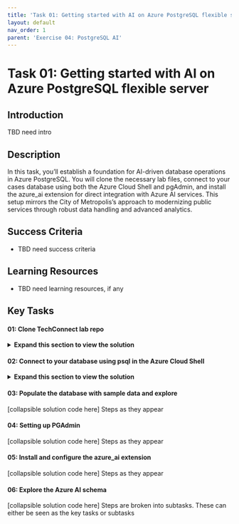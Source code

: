 ```yaml
---
title: 'Task 01: Getting started with AI on Azure PostgreSQL flexible server'
layout: default
nav_order: 1
parent: 'Exercise 04: PostgreSQL AI'
---
```


# Task 01: Getting started with AI on Azure PostgreSQL flexible server 

## Introduction

TBD need intro 

## Description

In this task, you’ll establish a foundation for AI-driven database operations in Azure PostgreSQL. You will clone the necessary lab files, connect to your cases database using both the Azure Cloud Shell and pgAdmin, and install the azure_ai extension for direct integration with Azure AI services. This setup mirrors the City of Metropolis’s approach to modernizing public services through robust data handling and advanced analytics.

## Success Criteria

- TBD need success criteria
  
## Learning Resources

- TBD need learning resources, if any
  
## Key Tasks

#### 01: Clone TechConnect lab repo

 <details markdown="block"> 
  <summary><strong>Expand this section to view the solution</strong></summary> 
   
##### Connection Instructions 

1. Sign in to the virtual machine with the following credentials:

    | Item | Value |
    |:--------|:--------|
    | Username   | **@lab.VirtualMachine(Win11-Pro-Base-VM).Username**   |
    | Password  | **@lab.VirtualMachine(Win11-Pro-Base-VM).Password**   |

    {: .highlight }
    > Select the **Type Text** icon to enter the associated text into the virtual machine. 


##### Task 01: Clone TechConnect lab repo

The City of Metropolis relies on standardized scripts and templates to manage its data environment. By cloning the TechConnect lab repository, you ensure that everyone follows the same procedures when deploying AI features.
In this task, you will clone the TechConnect lab repository, which contains the scripts and configuration files needed to configure AI features within an Azure Database for PostgreSQL Flexible Server environment.

1. Open a browser, go to [https://portal.azure.com](https://portal.azure.com), then sign in with your lab credentials:

    | Item | Value |
    |:--------|:--------|
    | Username   | @lab.CloudPortalCredential(User1).Username   |
    | Password  | @lab.CloudPortalCredential(User1).Password   |

1. Select the **Cloud Shell** icon in Azure's global controls to open a new [Cloud Shell](https://learn.microsoft.com/azure/cloud-shell/overview) pane.

    ![Screenshot of the Azure toolbar with the Cloud Shell icon highlighted by a red box.](../media/12-portal-toolbar-cloud-shell.png)

1. Select **Bash**.

    ![Screenshot of the Azure toolbar with the Cloud Shell icon highlighted by a red box.](../media/select_bash.png)

1. Select **No storage account required**, select your **Subscription**, then select **Apply**.

    ![Screenshot of the Azure toolbar with the Cloud Shell icon highlighted by a red box.](../media/select_storage.png)

1. At the Cloud Shell prompt, enter the following to clone the GitHub repo containing exercise resources:

    ```
    git clone https://github.com/Azure-Samples/mslearn-pg-ai.git
    ```

</details> 

#### 02: Connect to your database using psql in the Azure Cloud Shell

 <details markdown="block"> 
  <summary><strong>Expand this section to view the solution</strong></summary> 
   
Municipal IT teams often work in varied environments. Using the Azure Cloud Shell ensures secure, consistent access to PostgreSQL resources without requiring local installations or complex VPN setups.
In this task, you’ll connect to the **cases** database on your Azure Database for PostgreSQL flexible server using the [psql command-line utility](https://www.postgresql.org/docs/current/app-psql.html) from the [Azure Cloud Shell](https://learn.microsoft.com/azure/cloud-shell/overview).

1. In the Azure portal, under the **Navigate** section, select **Resource Groups**

    ![s20lnz6l.jpg](../media/s20lnz6l.jpg)

1. Select **ResourceGroup1**.
    
1. In the resource group, select the pre-deployed **Azure Database for PostgreSQL Flexible Server** resource.

    ![on8omp7m.jpg](../media/on8omp7m.jpg)

    {: .warning }
    > It may take 5-10 minutes to start and finish deploying.

    ![u4fenkqc.jpg](../media/u4fenkqc.jpg)

1. In the left service menu, under **Settings**, select **Databases**

1. Select **Connect** to the right of the **cases** database.

    ![Screenshot of the Azure Database for PostgreSQL Databases page. Databases and Connect for the cases database are highlighted by red boxes.](../media/postgresql-cases-database-connect.png)

1. On the **Open New Cloud Shell** dialog, select **Continue**. You will not lose the previously cloned content.

1. At the **Password for user pgAdmin** prompt in the Cloud Shell, enter the password for the **pgAdmin** sign in.

    {: .warning }
    The text cursor for password entry does not move as you type.

    > Password: **passw0rd**

    Once signed in, the **psql** prompt for the **cases** database is displayed.

    ![kn2r0ihw.jpg](../media/kn2r0ihw.jpg)

1. You'll continue working in the Cloud Shell throughout the remainder of this exercise, so it may be helpful to select the **Maximize** button at the upper right of the pane.

    ![Screenshot of the Azure Cloud Shell pane with the Maximize button highlighted by a red box.](../media/azure-cloud-shell-pane-maximize-new.png)

</details>    

#### 03: Populate the database with sample data and explore
[collapsible solution code here]
Steps as they appear

#### 04: Setting up PGAdmin
[collapsible solution code here]
Steps as they appear

#### 05: Install and configure the azure_ai extension
[collapsible solution code here]
Steps as they appear

#### 06: Explore the Azure AI schema
[collapsible solution code here]
Steps are broken into subtasks. These can either be seen as the key tasks or subtasks
